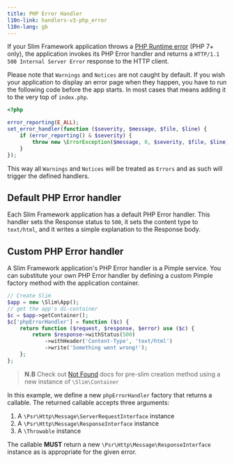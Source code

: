 ```yaml
---
title: PHP Error Handler
l10n-link: handlers-v3-php_error
l10n-lang: gb
---
```


If your Slim Framework application throws a
[PHP Runtime error](http://php.net/manual/en/class.error.php) (PHP 7+ only),
the application invokes its PHP Error handler and returns a
`HTTP/1.1 500 Internal Server Error` response to the HTTP client.

Please note that `Warnings` and `Notices` are not caught by default. If you wish your application to display an error page when they happen, you have to run the following code before the app starts. In most cases that means adding it to the very top of `index.php`.

```php
<?php

error_reporting(E_ALL);
set_error_handler(function ($severity, $message, $file, $line) {
    if (error_reporting() & $severity) {
        throw new \ErrorException($message, 0, $severity, $file, $line);
    }
});
```

This way all `Warnings` and `Notices` will be treated as `Errors` and as such will trigger the defined handlers.

## Default PHP Error handler

Each Slim Framework application has a default PHP Error handler. This handler
sets the Response status to `500`, it sets the content type to `text/html`,
and it writes a simple explanation to the Response body.

## Custom PHP Error handler

A Slim Framework application's PHP Error handler is a Pimple service. You can
substitute your own PHP Error handler by defining a custom Pimple factory
method with the application container.

```php
// Create Slim
$app = new \Slim\App();
// get the app's di-container
$c = $app->getContainer();
$c['phpErrorHandler'] = function ($c) {
    return function ($request, $response, $error) use ($c) {
        return $response->withStatus(500)
            ->withHeader('Content-Type', 'text/html')
            ->write('Something went wrong!');
    };
};
```

> **N.B** Check out [Not Found](/docs/v3/handlers/not-found.html) docs for
> pre-slim creation method using a new instance of `\Slim\Container`

In this example, we define a new `phpErrorHandler` factory that returns a
callable. The returned callable accepts three arguments:

1. A `\Psr\Http\Message\ServerRequestInterface` instance
2. A `\Psr\Http\Message\ResponseInterface` instance
3. A `\Throwable` instance

The callable **MUST** return a new `\Psr\Http\Message\ResponseInterface`
instance as is appropriate for the given error.
